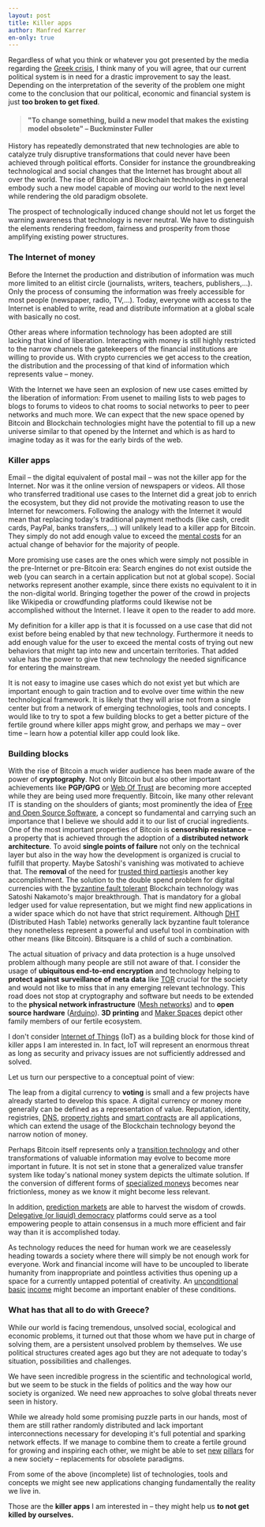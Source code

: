 ```yaml
---
layout: post
title: Killer apps
author: Manfred Karrer
en-only: true
---
```

Regardless of what you think or whatever you got presented by the media regarding the [Greek crisis][1], I think many of you will agree, that our current political system is in need for a drastic improvement to say the least.
Depending on the interpretation of the severity of the problem one might come to the conclusion that our political, economic and financial system is just **too broken to get fixed**.

> #### "To change something, build a new model that makes the existing model obsolete" – Buckminster Fuller

History has repeatedly demonstrated that new technologies are able to catalyze truly disruptive transformations that could never have been achieved through political efforts. Consider for instance the groundbreaking technological and social changes that the Internet has brought about all over the world.
The rise of Bitcoin and Blockchain technologies in general embody such a new model capable of moving our world to the next level while rendering the old paradigm obsolete.

The prospect of technologically induced change should not let us forget the warning awareness that technology is never neutral. We have to distinguish the elements rendering freedom, fairness and prosperity from those amplifying existing power structures.

### The Internet of money

Before the Internet the production and distribution of information was much more limited to an elitist circle (journalists, writers, teachers, publishers,…). Only the process of consuming the information was freely accessible for most people (newspaper, radio, TV,…). Today, everyone with access to the Internet is enabled to write, read and distribute information at a global scale with basically no cost.

Other areas where information technology has been adopted are still lacking that kind of liberation. Interacting with money is still highly restricted to the narrow channels the gatekeepers of the financial institutions are willing to provide us. With crypto currencies we get access to the creation, the distribution and the processing of that kind of information which represents value – money.

With the Internet we have seen an explosion of new use cases emitted by the liberation of information: From usenet to mailing lists to web pages to blogs to forums to videos to chat rooms to social networks to peer to peer networks and much more. We can expect that the new space opened by Bitcoin and Blockchain technologies might have the potential to fill up a new universe similar to that opened by the Internet and which is as hard to imagine today as it was for the early birds of the web.

### Killer apps

Email – the digital equivalent of postal mail – was not  the killer app for the Internet. Nor was it the online version of newspapers or videos. All those who transferred traditional use cases to the Internet did a great job to enrich the ecosystem, but they did not provide the motivating reason to use the Internet for newcomers.
Following the analogy with the Internet it would mean that replacing today's traditional payment methods (like cash, credit cards, PayPal, banks transfers,…) will unlikely lead to a killer app for Bitcoin. They simply do not add enough value to exceed the [mental costs][2] for an actual change of behavior for the majority of people.

More promising use cases are the ones which were simply not possible in the pre-Internet or pre-Bitcoin era: Search engines do not exist outside the web (you can search in a certain application but not at global scope). Social networks represent another example, since there exists no equivalent to it in the non-digital world. Bringing together the power of the crowd in projects like Wikipedia or crowdfunding platforms could likewise not be accomplished without the Internet. I leave it open to the reader to add more.

My definition for a killer app is that it is focussed on a use case that did not exist before being enabled by that new technology. Furthermore it needs to add enough value for the user to exceed the mental costs of trying out new behaviors that might tap into new and uncertain territories. That added value has the power to give that new technology the needed significance for entering the mainstream.

It is not easy to imagine use cases which do not exist yet but which are important enough to gain traction and to evolve over time within the new technological framework.
It is likely that they will arise not from a single center but from a network of emerging technologies, tools and concepts. I would like to try to spot a few building blocks to get a better picture of the fertile ground where killer apps might grow, and perhaps we may – over time – learn how a potential killer app could look like.

### Building blocks

With the rise of Bitcoin a much wider audience has been made aware of the power of **cryptography**. Not only Bitcoin but also other important achievements like **PGP/GPG** or [Web Of Trust][3] are becoming more accepted while they are being used more frequently.
Bitcoin, like many other relevant IT is standing on the shoulders of giants; most prominently the idea of [Free and Open Source Software][4], a concept so fundamental and carrying such an importance that I believe we should add it to our list of crucial ingredients.
One of the most important properties of Bitcoin is **censorship resistance** – a property that is achieved through the adoption of a **distributed network architecture**. To avoid **single points of failure** not only on the technical layer but also in the way how the development is organized is crucial to fulfill that property. Maybe Satoshi's vanishing was motivated to achieve that. The **removal** of the need for [trusted third parties][5]is another key accomplishment.
The solution to the double spend problem for digital currencies with the [byzantine fault tolerant][6] Blockchain technology was Satoshi Nakamoto's major breakthrough. That is mandatory for a global ledger used for value representation, but we might find new applications in a wider space which do not have that strict requirement. Although [DHT][7] (Distributed Hash Table) networks generally lack byzantine fault tolerance they nonetheless represent a powerful and useful tool in combination with other means (like Bitcoin). Bitsquare is a child of such a combination.

The actual situation of privacy and data protection is a huge unsolved problem although many people are still not aware of that. I consider the usage of **ubiquitous end-to-end encryption** and technology helping to **protect against surveillance of meta data** like [TOR][8] crucial for the society and would not like to miss that in any emerging relevant technology.
This road does not stop at cryptography and software but needs to be extended to the **physical network infrastructure** ([Mesh networks][9]) and to **open source hardware** ([Arduino][10]).
**3D printing** and [Maker Spaces][11] depict other family members of our fertile ecosystem.

I don't consider [Internet of Things][12] (IoT) as a building block for those kind of killer apps I am interested in. In fact, IoT will represent an enormous threat as long as security and privacy issues are not sufficiently addressed and solved.

Let us turn our perspective to a conceptual point of view:

The leap from a digital currency to **voting** is small and a few projects have already started to develop this space.
A digital currency or money more generally can be defined as a representation of value. Reputation, identity, registries, [DNS][13], [property rights][14] and [smart contracts][15] are all applications, which can extend the usage of the Blockchain technology beyond the narrow notion of money.

Perhaps Bitcoin itself represents only a [transition technology][16] and other transformations of valuable information may evolve to become more important in future. It is not set in stone that a generalized value transfer system like today's national money system depicts the ultimate solution. If the conversion of different forms of [specialized moneys][17] becomes near frictionless, money as we know it might become less relevant.

In addition, [prediction markets][18] are able to harvest the wisdom of crowds.
[Delegative (or liquid) democracy][19] platforms could serve as a tool empowering people to attain consensus in a much more efficient and fair way than it is accomplished today.

As technology reduces the need for human work we are ceaselessly heading towards a society where there will simply be not enough work for everyone. Work and financial income will have to be uncoupled to liberate humanity from inappropriate and pointless activities thus opening up a space for a currently untapped potential of creativity. An [unconditional][20] [basic][21] [income][22] might become an important enabler of these conditions.

### What has that all to do with Greece?

While our world is facing tremendous, unsolved social, ecological and economic problems, it turned out that those whom we have put in charge of solving them, are a persistent unsolved problem by themselves. We use political structures created ages ago but they are not adequate to today's situation, possibilities and challenges.

We have seen incredible progress in the scientific and technological world, but we seem to be stuck in the fields of politics and the way how our society is organized. We need new approaches to solve global threats never seen in history.

While we already hold some promising puzzle parts in our hands, most of them are still rather randomly distributed and lack important interconnections necessary for developing it's full potential and sparking network effects. If we manage to combine them to create a fertile ground for growing and inspiring each other, we might be able to set [new][23] [pillars][24] for a new society – replacements for obsolete paradigms.

From some of the above (incomplete) list of technologies, tools and concepts we might see new applications changing fundamentally the reality we live in.

Those are the **killer apps** I am interested in – they might help us **to not get killed by ourselves.**

[1]: http://yanisvaroufakis.eu/
[2]: http://web.archive.org/web/20160914084456/http://szabo.best.vwh.net/micropayments.html
[3]: https://en.wikipedia.org/wiki/Web_of_trust
[4]: https://en.wikipedia.org/wiki/Free_and_open-source_software
[5]: http://web.archive.org/web/20160705000502/http://szabo.best.vwh.net/ttps.html
[6]: https://en.wikipedia.org/wiki/Byzantine_fault_tolerance
[7]: https://en.wikipedia.org/wiki/Distributed_hash_table
[8]: https://www.torproject.org/
[9]: https://en.wikipedia.org/wiki/Mesh_networking
[10]: https://en.wikipedia.org/wiki/Arduino
[11]: https://en.wikipedia.org/wiki/Maker_culture
[12]: https://en.wikipedia.org/wiki/Internet_of_Things
[13]: https://namecoin.info/
[14]: http://web.archive.org/web/20160705000502/http://szabo.best.vwh.net/securetitle.html
[15]: http://web.archive.org/web/20160705000502/http://szabo.best.vwh.net/smart.contracts.html
[16]: http://www.iamsatoshi.com/bitcoin-transition-technology/
[17]: https://books.google.es/books/about/Rethinking_Money.html?id=khsInwEACAAJ&redir_esc=y
[18]: http://www.augur.net/
[19]: https://en.wikipedia.org/wiki/Delegative_democracy
[20]: https://en.wikipedia.org/wiki/Basic_income
[21]: http://www.lietaer.com/
[22]: https://ourbasicincome.wordpress.com/2015/06/18/circles-universal-basic-income/
[23]: http://www.lietaer.com/2015/02/bernard-lietaer-why-we-need-a-monetary-ecosystem-inria-2014/
[24]: https://www.youtube.com/watch?v=8oeiOeDq_Nc
